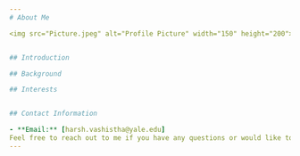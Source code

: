 ```yaml
---
# About Me

<img src="Picture.jpeg" alt="Profile Picture" width="150" height="200">


## Introduction

## Background

## Interests


## Contact Information

- **Email:** [harsh.vashistha@yale.edu]
Feel free to reach out to me if you have any questions or would like to connect!
---
```

